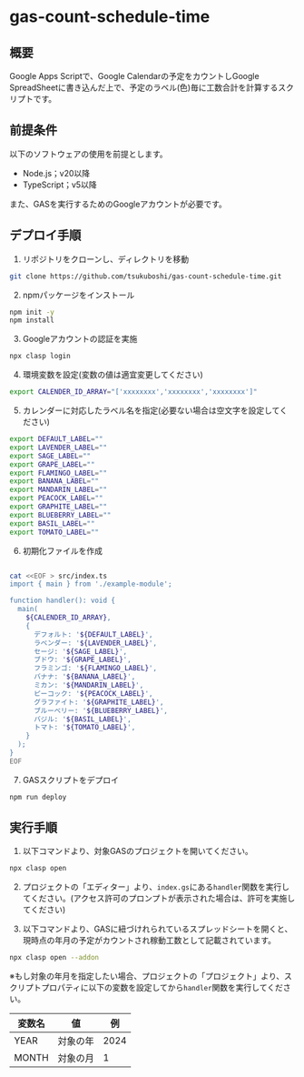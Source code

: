 <!--
Copyright 2023 tsukuboshi

Licensed under the Apache License, Version 2.0 (the "License");
you may not use this file except in compliance with the License.
You may obtain a copy of the License at

      http://www.apache.org/licenses/LICENSE-2.0

Unless required by applicable law or agreed to in writing, software
distributed under the License is distributed on an "AS IS" BASIS,
WITHOUT WARRANTIES OR CONDITIONS OF ANY KIND, either express or implied.
See the License for the specific language governing permissions and
limitations under the License.
-->
# gas-count-schedule-time

## 概要

Google Apps Scriptで、Google Calendarの予定をカウントしGoogle SpreadSheetに書き込んだ上で、予定のラベル(色)毎に工数合計を計算するスクリプトです。

## 前提条件

以下のソフトウェアの使用を前提とします。

- Node.js；v20以降
- TypeScript；v5以降

また、GASを実行するためのGoogleアカウントが必要です。  

## デプロイ手順

1. リポジトリをクローンし、ディレクトリを移動

```bash
git clone https://github.com/tsukuboshi/gas-count-schedule-time.git
```

2. npmパッケージをインストール

```bash
npm init -y
npm install
```

3. Googleアカウントの認証を実施

```bash
npx clasp login
```

4. 環境変数を設定(変数の値は適宜変更してください)

```bash
export CALENDER_ID_ARRAY="['xxxxxxxx','xxxxxxxx','xxxxxxxx']"
```

5. カレンダーに対応したラベル名を指定(必要ない場合は空文字を設定してください)

```bash
export DEFAULT_LABEL=""
export LAVENDER_LABEL=""
export SAGE_LABEL=""
export GRAPE_LABEL=""
export FLAMINGO_LABEL=""
export BANANA_LABEL=""
export MANDARIN_LABEL=""
export PEACOCK_LABEL=""
export GRAPHITE_LABEL=""
export BLUEBERRY_LABEL=""
export BASIL_LABEL=""
export TOMATO_LABEL=""
```

6. 初期化ファイルを作成

```bash

cat <<EOF > src/index.ts
import { main } from './example-module';

function handler(): void {
  main(
    ${CALENDER_ID_ARRAY},
    {
      デフォルト: '${DEFAULT_LABEL}',
      ラベンダー: '${LAVENDER_LABEL}',
      セージ: '${SAGE_LABEL}',
      ブドウ: '${GRAPE_LABEL}',
      フラミンゴ: '${FLAMINGO_LABEL}',
      バナナ: '${BANANA_LABEL}',
      ミカン: '${MANDARIN_LABEL}',
      ピーコック: '${PEACOCK_LABEL}',
      グラファイト: '${GRAPHITE_LABEL}',
      ブルーベリー: '${BLUEBERRY_LABEL}',
      バジル: '${BASIL_LABEL}',
      トマト: '${TOMATO_LABEL}',
    }
  );
}
EOF
```

7. GASスクリプトをデプロイ

```bash
npm run deploy
```

## 実行手順

1. 以下コマンドより、対象GASのプロジェクトを開いてください。

```bash
npx clasp open
```

2. プロジェクトの「エディター」より、`index.gs`にある`handler`関数を実行してください。(アクセス許可のプロンプトが表示された場合は、許可を実施してください)

3. 以下コマンドより、GASに紐づけれられているスプレッドシートを開くと、現時点の年月の予定がカウントされ稼動工数として記載されています。  

```bash
npx clasp open --addon
```

※もし対象の年月を指定したい場合、プロジェクトの「プロジェクト」より、スクリプトプロパティに以下の変数を設定してから`handler`関数を実行してください。

| 変数名 | 値 | 例 |
| --- | --- | --- |
| YEAR | 対象の年 | 2024 |
| MONTH | 対象の月 | 1 |
